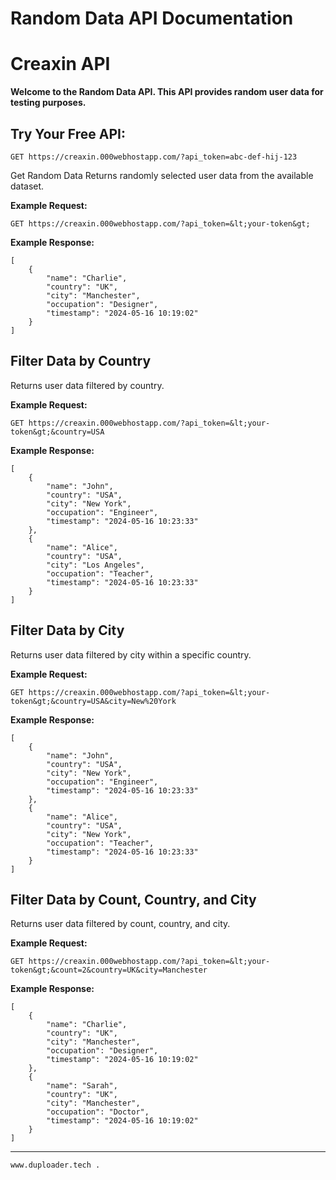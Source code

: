 # Random Data API Documentation
# Creaxin API

**Welcome to the Random Data API. This API provides random user data for testing purposes.**

## Try Your Free API:
```
GET https://creaxin.000webhostapp.com/?api_token=abc-def-hij-123
```

Get Random Data
Returns randomly selected user data from the available dataset.

**Example Request:**

```
GET https://creaxin.000webhostapp.com/?api_token=&lt;your-token&gt;
```

**Example Response:**
```
[
    {
        "name": "Charlie",
        "country": "UK",
        "city": "Manchester",
        "occupation": "Designer",
        "timestamp": "2024-05-16 10:19:02"
    }
]
```
## Filter Data by Country
Returns user data filtered by country.

**Example Request:**

```
GET https://creaxin.000webhostapp.com/?api_token=&lt;your-token&gt;&country=USA
```

**Example Response:**

```
[
    {
        "name": "John",
        "country": "USA",
        "city": "New York",
        "occupation": "Engineer",
        "timestamp": "2024-05-16 10:23:33"
    },
    {
        "name": "Alice",
        "country": "USA",
        "city": "Los Angeles",
        "occupation": "Teacher",
        "timestamp": "2024-05-16 10:23:33"
    }
]
```

## Filter Data by City
Returns user data filtered by city within a specific country.

**Example Request:**

```
GET https://creaxin.000webhostapp.com/?api_token=&lt;your-token&gt;&country=USA&city=New%20York
```

**Example Response:**
```
[
    {
        "name": "John",
        "country": "USA",
        "city": "New York",
        "occupation": "Engineer",
        "timestamp": "2024-05-16 10:23:33"
    },
    {
        "name": "Alice",
        "country": "USA",
        "city": "New York",
        "occupation": "Teacher",
        "timestamp": "2024-05-16 10:23:33"
    }
]
```

## Filter Data by Count, Country, and City

Returns user data filtered by count, country, and city.

**Example Request:**

```
GET https://creaxin.000webhostapp.com/?api_token=&lt;your-token&gt;&count=2&country=UK&city=Manchester
```

**Example Response:**
```
[
    {
        "name": "Charlie",
        "country": "UK",
        "city": "Manchester",
        "occupation": "Designer",
        "timestamp": "2024-05-16 10:19:02"
    },
    {
        "name": "Sarah",
        "country": "UK",
        "city": "Manchester",
        "occupation": "Doctor",
        "timestamp": "2024-05-16 10:19:02"
    }
]
```
------



```
www.duploader.tech .
```

